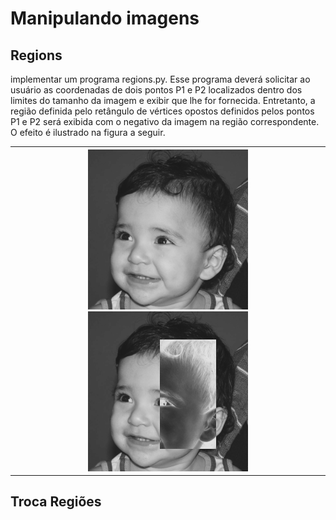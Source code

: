 # Manipulando imagens

## Regions
implementar um programa regions.py. Esse programa deverá solicitar ao usuário as coordenadas de dois pontos P1 e P2 localizados dentro dos limites do tamanho da imagem e exibir que lhe for fornecida. Entretanto, a região definida pelo retângulo de vértices opostos definidos pelos pontos P1 e P2 será exibida com o negativo da imagem na região correspondente. O efeito é ilustrado na figura a seguir.

<table>
    <tr>
        <th>
            <img title="Original" src="resources/imagem.png"/>
            <img title="Original" src="output/regions.png"/>
        </th>
    </tr>
</table>

## Troca Regiões